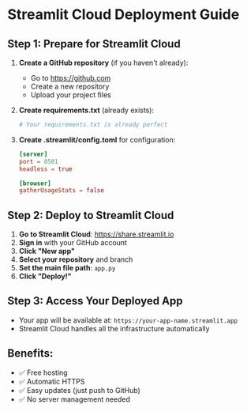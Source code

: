 # Streamlit Cloud Deployment Guide

## Step 1: Prepare for Streamlit Cloud

1. **Create a GitHub repository** (if you haven't already):
   - Go to https://github.com
   - Create a new repository
   - Upload your project files

2. **Create requirements.txt** (already exists):
   ```bash
   # Your requirements.txt is already perfect
   ```

3. **Create .streamlit/config.toml** for configuration:
   ```toml
   [server]
   port = 8501
   headless = true
   
   [browser]
   gatherUsageStats = false
   ```

## Step 2: Deploy to Streamlit Cloud

1. **Go to Streamlit Cloud**: https://share.streamlit.io
2. **Sign in** with your GitHub account
3. **Click "New app"**
4. **Select your repository** and branch
5. **Set the main file path**: `app.py`
6. **Click "Deploy!"**

## Step 3: Access Your Deployed App

- Your app will be available at: `https://your-app-name.streamlit.app`
- Streamlit Cloud handles all the infrastructure automatically

## Benefits:
- ✅ Free hosting
- ✅ Automatic HTTPS
- ✅ Easy updates (just push to GitHub)
- ✅ No server management needed
